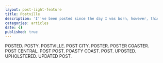 ```yaml
---
layout: post-light-feature
title: Postville
description: 'I''ve been posted since the day I was born, however, this is my first post'
categories: articles
date: {}
published: true
---
```

POSTED. POSTY. POSTVILLE. POST CITY. POSTER. POSTER COASTER. POST CENTRAL. POST POST. POASTY COAST. POST.
UPOSTED. UPHOLSTERED. UPDATED POST.
